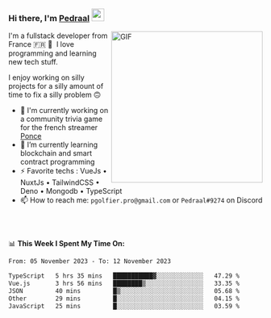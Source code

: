 ### Hi there, I'm <a href="https://pedraal.dev" target="_blank">Pedraal</a> <img src="https://media.giphy.com/media/hvRJCLFzcasrR4ia7z/giphy.gif" width="25px">
<img align="right" alt="GIF" src="https://pedraal.dev/avatar.png" width="300" height="300" />

I'm a fullstack developer from France 🇫🇷 🥖 &nbsp;I love programming and learning new
tech stuff.

I enjoy working on silly projects for a silly amount of time to fix a silly problem 🙃

- 🔭  I'm currently working on a community trivia game for the french streamer <a href="https://twitch.tv/ponce" target="_blank">Ponce</a>
- 🌱 I’m currently learning blockchain and smart contract programming
- ⚡ Favorite techs : VueJs &bull; NuxtJs &bull; TailwindCSS &bull; Deno &bull; Mongodb &bull; TypeScript
- 📫 How to reach me: `pgolfier.pro@gmail.com` or `Pedraal#9274` on Discord

<br>
<br>

📊 **This Week I Spent My Time On:**
<!--START_SECTION:waka-->

```txt
From: 05 November 2023 - To: 12 November 2023

TypeScript   5 hrs 35 mins   ███████████▓░░░░░░░░░░░░░   47.29 %
Vue.js       3 hrs 56 mins   ████████▒░░░░░░░░░░░░░░░░   33.35 %
JSON         40 mins         █▒░░░░░░░░░░░░░░░░░░░░░░░   05.68 %
Other        29 mins         █░░░░░░░░░░░░░░░░░░░░░░░░   04.15 %
JavaScript   25 mins         █░░░░░░░░░░░░░░░░░░░░░░░░   03.59 %
```

<!--END_SECTION:waka-->
